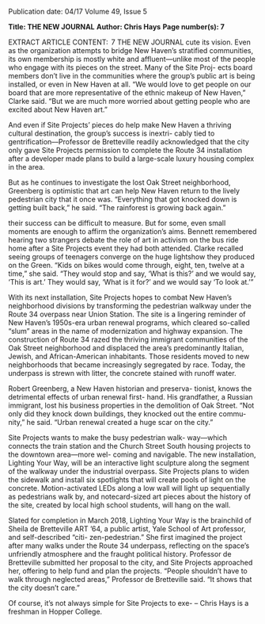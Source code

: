 Publication date: 04/17
Volume 49, Issue 5

**Title: THE NEW JOURNAL**
**Author: Chris Hays**
**Page number(s): 7**

EXTRACT ARTICLE CONTENT:
 7
THE  NEW  JOURNAL
cute its vision. Even as the organization attempts to bridge 
New Haven’s stratified communities, its own membership is 
mostly white and affluent—unlike most of the people who 
engage with its pieces on the street.  Many of the Site Proj-
ects board members don’t live in the communities where the 
group’s public art is being installed, or even in New Haven at 
all. “We would love to get people on our board that are more 
representative of the ethnic makeup of New Haven,” Clarke 
said. “But we are much more worried about getting people 
who are excited about New Haven art.”


And even if Site Projects’ pieces do help make New Haven 
a thriving cultural destination, the group’s success is inextri-
cably tied to gentrification––Professor de Bretteville readily 
acknowledged that the city only gave Site Projects permission 
to complete the Route 34 installation after a developer made 
plans to build a large-scale luxury housing complex in the 
area. 


But as he continues to investigate the lost Oak Street 
neighborhood, Greenberg is optimistic that art can help New 
Haven return to the lively pedestrian city that it once was. 
“Everything that got knocked down is getting built back,” he 
said. “The rainforest is growing back again.”


their success can be difficult to measure. But for some, even 
small moments are enough to affirm the organization’s aims. 
Bennett remembered hearing two strangers debate the role 
of art in activism on the bus ride home after a Site Projects 
event they had both attended. Clarke recalled seeing groups 
of teenagers converge on the huge lightshow they produced 
on the Green. “Kids on bikes would come through, eight, 
ten, twelve at a time,” she said. “They would stop and say, 
‘What is this?’ and we would say, ‘This is art.’ They would say, 
‘What is it for?’ and we would say ‘To look at.’”


With its next installation, Site Projects hopes to combat 
New Haven’s neighborhood divisions by transforming the 
pedestrian walkway under the Route 34 overpass near Union 
Station. The site is a lingering reminder of New Haven’s 
1950s-era urban renewal programs, which cleared so-called 
“slum” areas in the name of modernization and highway 
expansion. The construction of Route 34 razed the thriving 
immigrant communities of the Oak Street neighborhood 
and displaced the area’s predominantly Italian, Jewish, and 
African-American inhabitants. Those residents moved to 
new neighborhoods that became increasingly segregated by 
race. Today, the underpass is strewn with litter, the concrete 
stained with runoff water.


Robert Greenberg, a New Haven historian and preserva-
tionist, knows the detrimental effects of urban renewal first-
hand. His grandfather, a Russian immigrant, lost his business 
properties in the demolition of Oak Street. “Not only did they 
knock down buildings, they knocked out the entire commu-
nity,” he said. “Urban renewal created a huge scar on the 
city.”


Site Projects wants to make the busy pedestrian walk-
way—which connects the train station and the Church Street 
South housing projects to the downtown area—more wel-
coming and navigable. The new installation, Lighting Your 
Way, will be an interactive light sculpture along the segment 
of the walkway under the industrial overpass. Site Projects 
plans to widen the sidewalk and install six spotlights that will 
create pools of light on the concrete. Motion-activated LEDs 
along a low wall will light up sequentially as pedestrians walk 
by, and notecard-sized art pieces about the history of the site, 
created by local high school students, will hang on the wall.


Slated for completion in March 2018, Lighting Your Way 
is the brainchild of Sheila de Bretteville ART ’64, a public 
artist, Yale School of Art professor, and self-described “citi-
zen-pedestrian.” She first imagined the project after many 
walks under the Route 34 underpass, reflecting on the space’s 
unfriendly atmosphere and the fraught political history. 
Professor de Bretteville submitted her proposal to the city, 
and Site Projects approached her, offering to help fund and 
plan the projects. “People shouldn’t have to walk through 
neglected areas,” Professor de Bretteville said. “It shows that 
the city doesn’t care.”


Of course, it’s not always simple for Site Projects to exe-
– Chris Hays is a freshman 
in Hopper College.